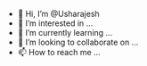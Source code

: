 - 👋 Hi, I’m @Usharajesh
- 👀 I’m interested in ...
- 🌱 I’m currently learning ...
- 💞️ I’m looking to collaborate on ...
- 📫 How to reach me ...

<!---
Usharajesh/Usharajesh is a ✨ special ✨ repository because its `README.md` (this file) appears on your GitHub profile.
You can click the Preview link to take a look at your changes.
--->
